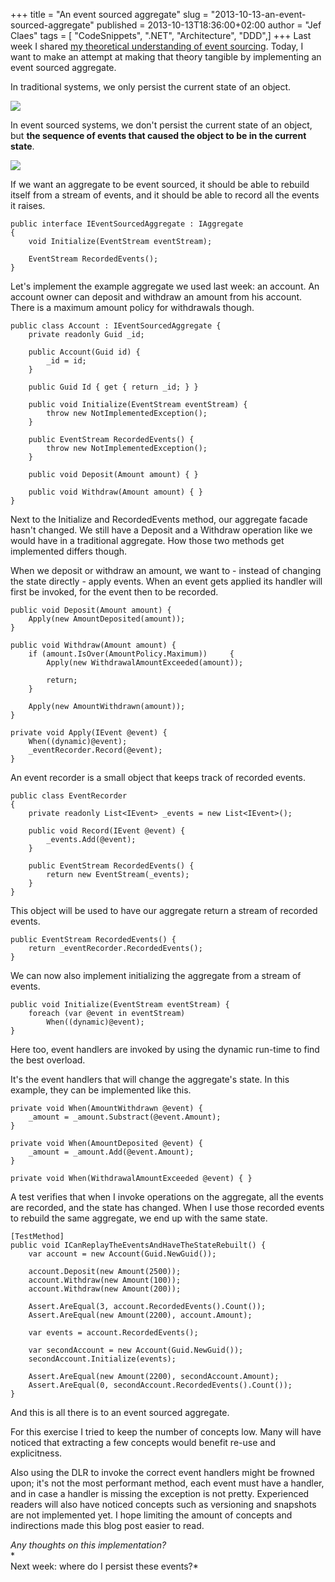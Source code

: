 +++
title = "An event sourced aggregate"
slug = "2013-10-13-an-event-sourced-aggregate"
published = 2013-10-13T18:36:00+02:00
author = "Jef Claes"
tags = [ "CodeSnippets", ".NET", "Architecture", "DDD",]
+++
Last week I shared [my theoretical understanding of event
sourcing](http://www.jefclaes.be/2013/10/my-understanding-of-event-sourcing.html).
Today, I want to make an attempt at making that theory tangible by
implementing an event sourced aggregate.  
  
In traditional systems, we only persist the current state of an
object.  
  

[![](/post/images/thumbnails/2013-10-13-an-event-sourced-aggregate-TraditionalStorage.PNG)](/post/images/2013-10-13-an-event-sourced-aggregate-TraditionalStorage.PNG)

  
In event sourced systems, we don't persist the current state of an
object, but **the sequence of events that caused the object to be in the
current state**.  
  

[![](/post/images/thumbnails/2013-10-13-an-event-sourced-aggregate-EventSourcingStorage.PNG)](/post/images/2013-10-13-an-event-sourced-aggregate-EventSourcingStorage.PNG)

  

If we want an aggregate to be event sourced, it should be able to
rebuild itself from a stream of events, and it should be able to record
all the events it raises.

    public interface IEventSourcedAggregate : IAggregate
    {
        void Initialize(EventStream eventStream);

        EventStream RecordedEvents();
    }

Let's implement the example aggregate we used last week: an account. An
account owner can deposit and withdraw an amount from his account. There
is a maximum amount policy for withdrawals though.

    public class Account : IEventSourcedAggregate {
        private readonly Guid _id;

        public Account(Guid id) {
            _id = id;
        }

        public Guid Id { get { return _id; } }

        public void Initialize(EventStream eventStream) { 
            throw new NotImplementedException();
        }

        public EventStream RecordedEvents() { 
            throw new NotImplementedException(); 
        }
        
        public void Deposit(Amount amount) { }
        
        public void Withdraw(Amount amount) { }
    }

Next to the Initialize and RecordedEvents method, our aggregate facade
hasn't changed. We still have a Deposit and a Withdraw operation like we
would have in a traditional aggregate. How those two methods get
implemented differs though.  
  
When we deposit or withdraw an amount, we want to - instead of changing
the state directly - apply events. When an event gets applied its
handler will first be invoked, for the event then to be recorded.

    public void Deposit(Amount amount) {
        Apply(new AmountDeposited(amount));
    }

    public void Withdraw(Amount amount) {
        if (amount.IsOver(AmountPolicy.Maximum))     {
            Apply(new WithdrawalAmountExceeded(amount));

            return;
        }

        Apply(new AmountWithdrawn(amount));
    }

    private void Apply(IEvent @event) {
        When((dynamic)@event);
        _eventRecorder.Record(@event);
    }

An event recorder is a small object that keeps track of recorded events.

    public class EventRecorder
    {
        private readonly List<IEvent> _events = new List<IEvent>();

        public void Record(IEvent @event) {
            _events.Add(@event);
        }

        public EventStream RecordedEvents() {
            return new EventStream(_events);
        }
    }

This object will be used to have our aggregate return a stream of
recorded events.

    public EventStream RecordedEvents() {
        return _eventRecorder.RecordedEvents();
    }

We can now also implement initializing the aggregate from a stream of
events.

    public void Initialize(EventStream eventStream) {
        foreach (var @event in eventStream)
            When((dynamic)@event);
    }

Here too, event handlers are invoked by using the dynamic run-time to
find the best overload.  
  
It's the event handlers that will change the aggregate's state. In this
example, they can be implemented like this.

    private void When(AmountWithdrawn @event) {
        _amount = _amount.Substract(@event.Amount);
    }

    private void When(AmountDeposited @event) {
        _amount = _amount.Add(@event.Amount);
    }

    private void When(WithdrawalAmountExceeded @event) { }

A test verifies that when I invoke operations on the aggregate, all the
events are recorded, and the state has changed. When I use those
recorded events to rebuild the same aggregate, we end up with the same
state.

    [TestMethod]
    public void ICanReplayTheEventsAndHaveTheStateRebuilt() {
        var account = new Account(Guid.NewGuid());

        account.Deposit(new Amount(2500));
        account.Withdraw(new Amount(100));
        account.Withdraw(new Amount(200));

        Assert.AreEqual(3, account.RecordedEvents().Count());
        Assert.AreEqual(new Amount(2200), account.Amount);

        var events = account.RecordedEvents();

        var secondAccount = new Account(Guid.NewGuid());
        secondAccount.Initialize(events);

        Assert.AreEqual(new Amount(2200), secondAccount.Amount);
        Assert.AreEqual(0, secondAccount.RecordedEvents().Count());
    }

And this is all there is to an event sourced aggregate.  
  
For this exercise I tried to keep the number of concepts low. Many will
have noticed that extracting a few concepts would benefit re-use and
explicitness.  
  
Also using the DLR to invoke the correct event handlers might be frowned
upon; it's not the most performant method, each event must have a
handler, and in case a handler is missing the exception is not pretty.
Experienced readers will also have noticed concepts such as versioning
and snapshots are not implemented yet. I hope limiting the amount of
concepts and indirections made this blog post easier to read.  
  
*Any thoughts on this implementation?*  
*  
Next week: where do I persist these events?*
